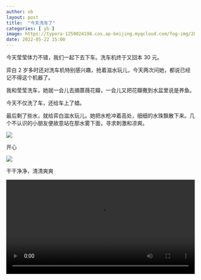 ```yaml
---
author: xb
layout: post
title:  "今天洗车了"
categories: [ yb ]
image: https://typora-1259024198.cos.ap-beijing.myqcloud.com/fog-img/2022-05-22-post.jpeg
date: 2022-05-22 15:00
---
```


今天莹莹体力不错，我们一起下去下车。洗车机终于又回本 30 元。

弈白 2 岁多时还对洗车机特别感兴趣，抢着滋水玩儿，今天两次问她，都说已经记不得这个机器了。

我和莹莹洗车，她就一会儿去摘蔷薇花瓣，一会儿又把花瓣撒到水盆里说是养鱼。

今天不仅洗了车，还给车上了蜡。

最后剩了些水，就给弈白滋水玩儿。她把水枪冲着高处，细细的水珠飘散下来。几个不认识的小朋友便故意站在那水雾下面，寻求刺激和凉爽。

<div class="article-img-wrapper">
   <img src="https://typora-1259024198.cos.ap-beijing.myqcloud.com/fog-img/2022-05-22-1.jpeg">
   <p class="caption">开心</p>
</div>

<div class="article-img-wrapper">
   <img src="https://typora-1259024198.cos.ap-beijing.myqcloud.com/fog-img/2022-05-22-2.jpeg">
   <p class="caption">干干净净，清清爽爽</p>
</div>

<video width="100%" controls>
  <source src="https://typora-1259024198.cos.ap-beijing.myqcloud.com/fog-video/2022-05-22.mp4" type="video/mp4">
</video>
